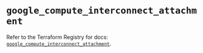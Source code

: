 # `google_compute_interconnect_attachment`

Refer to the Terraform Registry for docs: [`google_compute_interconnect_attachment`](https://registry.terraform.io/providers/hashicorp/google/6.49.2/docs/resources/compute_interconnect_attachment).
